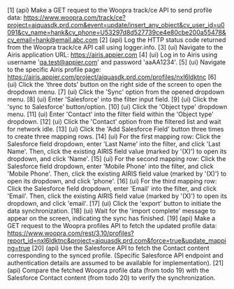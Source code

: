 [1] (api) Make a GET request to the Woopra track/ce API to send profile data: https://www.woopra.com/track/ce?project=aiquasdk.prd.com&event=update/insert_any_object&cv_user_id=u0091&cv_name=hank&cv_phone=U53297d8d527739ce4e80cbe200a55478&cv_email=hank@email.abc.com
[2] (api) Log the HTTP status code returned from the Woopra track/ce API call using logger.info.
[3] (ui) Navigate to the Airis application URL: https://airis.appier.com
[4] (ui) Log in to Airis using username 'qa.test@appier.com' and password 'aaAA1234'.
[5] (ui) Navigate to the specific Airis profile page: https://airis.appier.com/project/aiquasdk.prd.com/profiles/nxl6ldktnc
[6] (ui) Click the 'three dots' button on the right side of the screen to open the dropdown menu.
[7] (ui) Click the 'Sync' option from the opened dropdown menu.
[8] (ui) Enter 'Salesforce' into the filter input field.
[9] (ui) Click the 'sync to Salesforce' button/option.
[10] (ui) Click the 'Object type' dropdown menu.
[11] (ui) Enter 'Contact' into the filter field within the 'Object type' dropdown.
[12] (ui) Click the 'Contact' option from the filtered list and wait for network idle.
[13] (ui) Click the 'Add Salesforce Field' button three times to create three mapping rows.
[14] (ui) For the first mapping row: Click the Salesforce field dropdown, enter 'Last Name' into the filter, and click 'Last Name'. Then, click the existing AIRIS field value (marked by '(X)') to open its dropdown, and click 'Name'.
[15] (ui) For the second mapping row: Click the Salesforce field dropdown, enter 'Mobile Phone' into the filter, and click 'Mobile Phone'. Then, click the existing AIRIS field value (marked by '(X)') to open its dropdown, and click 'phone'.
[16] (ui) For the third mapping row: Click the Salesforce field dropdown, enter 'Email' into the filter, and click 'Email'. Then, click the existing AIRIS field value (marked by '(X)') to open its dropdown, and click 'email'.
[17] (ui) Click the 'export' button to initiate the data synchronization.
[18] (ui) Wait for the 'import complete' message to appear on the screen, indicating the sync has finished.
[19] (api) Make a GET request to the Woopra profiles API to fetch the updated profile data: https://www.woopra.com/rest/3.10/profiles?report_id=nxl6ldktnc&project=aiquasdk.prd.com&force=true&update_mapping=true
[20] (api) Use the Salesforce API to fetch the Contact content corresponding to the synced profile. (Specific Salesforce API endpoint and authentication details are assumed to be available for implementation).
[21] (api) Compare the fetched Woopra profile data (from todo 19) with the Salesforce Contact content (from todo 20) to verify the synchronization.
